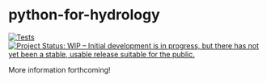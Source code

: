 # python-for-hydrology

[![Tests](https://github.com/aleaf/python-for-hydrology/actions/workflows/test.yaml/badge.svg)](https://github.com/aleaf/python-for-hydrology/actions/workflows/test.yaml)
[![Project Status: WIP – Initial development is in progress, but there has not yet been a stable, usable release suitable for the public.](https://www.repostatus.org/badges/latest/wip.svg)](https://www.repostatus.org/#wip)

More information forthcoming!

